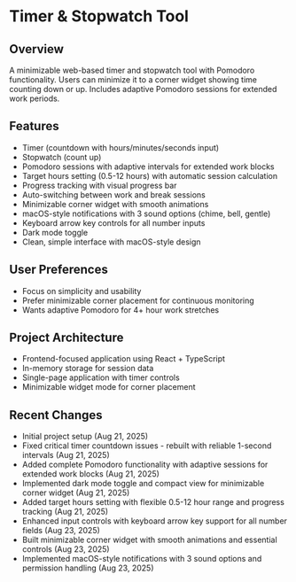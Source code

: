 # Timer & Stopwatch Tool

## Overview
A minimizable web-based timer and stopwatch tool with Pomodoro functionality. Users can minimize it to a corner widget showing time counting down or up. Includes adaptive Pomodoro sessions for extended work periods.

## Features
- Timer (countdown with hours/minutes/seconds input)
- Stopwatch (count up)
- Pomodoro sessions with adaptive intervals for extended work blocks
- Target hours setting (0.5-12 hours) with automatic session calculation
- Progress tracking with visual progress bar
- Auto-switching between work and break sessions
- Minimizable corner widget with smooth animations
- macOS-style notifications with 3 sound options (chime, bell, gentle)
- Keyboard arrow key controls for all number inputs
- Dark mode toggle
- Clean, simple interface with macOS-style design

## User Preferences
- Focus on simplicity and usability
- Prefer minimizable corner placement for continuous monitoring
- Wants adaptive Pomodoro for 4+ hour work stretches

## Project Architecture
- Frontend-focused application using React + TypeScript
- In-memory storage for session data
- Single-page application with timer controls
- Minimizable widget mode for corner placement

## Recent Changes
- Initial project setup (Aug 21, 2025)
- Fixed critical timer countdown issues - rebuilt with reliable 1-second intervals (Aug 21, 2025)
- Added complete Pomodoro functionality with adaptive sessions for extended work blocks (Aug 21, 2025)
- Implemented dark mode toggle and compact view for minimizable corner widget (Aug 21, 2025)
- Added target hours setting with flexible 0.5-12 hour range and progress tracking (Aug 21, 2025)
- Enhanced input controls with keyboard arrow key support for all number fields (Aug 23, 2025)
- Built minimizable corner widget with smooth animations and essential controls (Aug 23, 2025)
- Implemented macOS-style notifications with 3 sound options and permission handling (Aug 23, 2025)